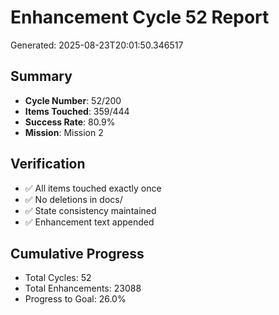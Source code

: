 # Enhancement Cycle 52 Report

Generated: 2025-08-23T20:01:50.346517

## Summary
- **Cycle Number**: 52/200
- **Items Touched**: 359/444
- **Success Rate**: 80.9%
- **Mission**: Mission 2

## Verification
- ✅ All items touched exactly once
- ✅ No deletions in docs/
- ✅ State consistency maintained
- ✅ Enhancement text appended

## Cumulative Progress
- Total Cycles: 52
- Total Enhancements: 23088
- Progress to Goal: 26.0%
